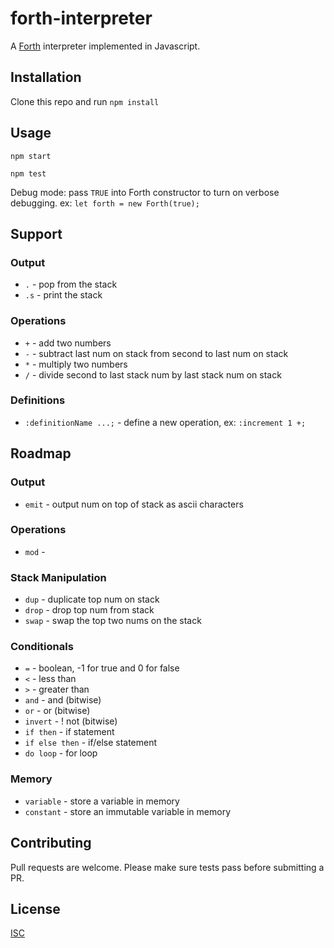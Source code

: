 # forth-interpreter

A [Forth](https://en.wikipedia.org/wiki/Forth_(programming_language)) interpreter implemented in Javascript.

## Installation

Clone this repo and run `npm install`

## Usage

```
npm start
```

```
npm test
```

Debug mode: pass `TRUE` into Forth constructor to turn on verbose debugging. ex: `let forth = new Forth(true);`

## Support
### Output
- `.` - pop from the stack
- `.s` - print the stack

### Operations
- `+` - add two numbers
- `-` - subtract last num on stack from second to last num on stack
- `*` - multiply two numbers
- `/` - divide second to last stack num by last stack num on stack

### Definitions
- `:definitionName ...;` - define a new operation, ex: `:increment 1 +;`

## Roadmap
### Output
- `emit` - output num on top of stack as ascii characters

### Operations
- `mod` - 

### Stack Manipulation
- `dup` - duplicate top num on stack
- `drop` - drop top num from stack
- `swap` - swap the top two nums on the stack

### Conditionals
- `=` - boolean, -1 for true and 0 for false
- `<` - less than
- `>` - greater than
- `and` - and (bitwise)
- `or` - or (bitwise)
- `invert` - ! not (bitwise)
- `if then` - if statement
- `if else then` - if/else statement
- `do loop` - for loop

### Memory
- `variable` - store a variable in memory
- `constant` - store an immutable variable in memory

## Contributing

Pull requests are welcome. Please make sure tests pass before submitting a PR.

## License
[ISC](https://choosealicense.com/licenses/isc/)